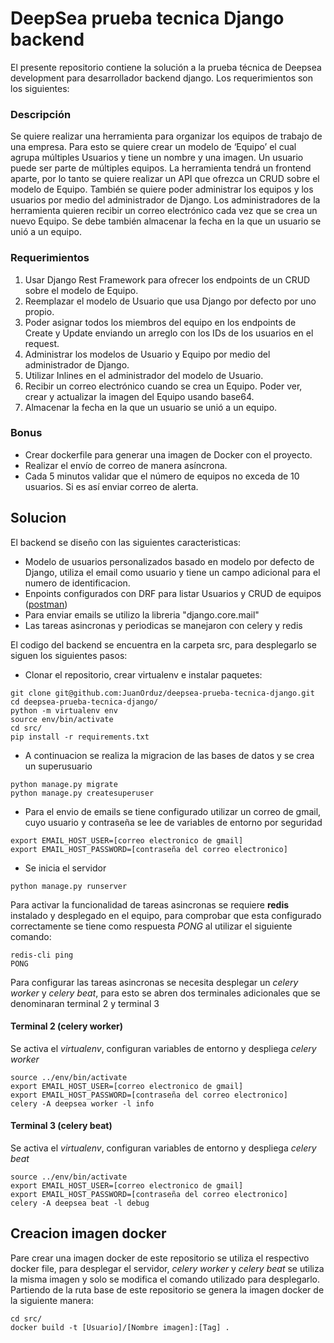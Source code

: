 # DeepSea prueba tecnica Django backend
El presente repositorio contiene la solución a la prueba técnica de Deepsea development para desarrollador backend django. Los requerimientos son los siguientes:

### Descripción
Se quiere realizar una herramienta para organizar los equipos de trabajo de una empresa. Para esto se quiere crear un modelo de ‘Equipo’ el cual agrupa múltiples Usuarios y tiene un nombre y una imagen. Un usuario puede ser parte de múltiples equipos. La herramienta tendrá un frontend aparte,
por lo tanto se quiere realizar un API que ofrezca un CRUD sobre el modelo de Equipo. También se quiere poder administrar los equipos y los usuarios por medio del administrador de Django. Los administradores de la herramienta quieren recibir un correo electrónico cada vez que se crea un nuevo Equipo. Se debe también almacenar la fecha en la que un usuario se unió a un equipo.

### Requerimientos
1. Usar Django Rest Framework para ofrecer los endpoints de un CRUD sobre el modelo de Equipo.
2. Reemplazar el modelo de Usuario que usa Django por defecto por uno propio.
3. Poder asignar todos los miembros del equipo en los endpoints de Create y Update enviando un arreglo con los IDs de los usuarios en el request.
4. Administrar los modelos de Usuario y Equipo por medio del administrador de Django.
5. Utilizar Inlines en el administrador del modelo de Usuario.
6. Recibir un correo electrónico cuando se crea un Equipo. Poder ver, crear y actualizar la
imagen del Equipo usando base64.
7. Almacenar la fecha en la que un usuario se unió a un equipo.

### Bonus
* Crear dockerfile para generar una imagen de Docker con el proyecto.
* Realizar el envío de correo de manera asíncrona.
* Cada 5 minutos validar que el número de equipos no exceda de 10 usuarios. Si es así enviar correo de alerta.

## Solucion
El backend se diseño con las siguientes caracteristicas:
* Modelo de usuarios personalizados basado en modelo por defecto de Django, utiliza el email como usuario y tiene un campo adicional para el numero de identificacion.
* Enpoints configurados con DRF para listar Usuarios y CRUD de equipos ([postman](https://documenter.getpostman.com/view/13751212/TVmQcavg))
* Para enviar emails se utilizo la libreria "django.core.mail"
* Las tareas asincronas y periodicas se manejaron con celery y redis

El codigo del backend se encuentra en la carpeta src, para desplegarlo se siguen los siguientes pasos:
* Clonar el repositorio, crear virtualenv e instalar paquetes:

```
git clone git@github.com:JuanOrduz/deepsea-prueba-tecnica-django.git
cd deepsea-prueba-tecnica-django/
python -m virtualenv env
source env/bin/activate
cd src/
pip install -r requirements.txt
```
* A continuacion se realiza la migracion de las bases de datos y se crea un superusuario
```
python manage.py migrate
python manage.py createsuperuser
```
* Para el envio de emails se tiene configurado utilizar un correo de gmail, cuyo usuario y contraseña se lee de variables de entorno por seguridad
```
export EMAIL_HOST_USER=[correo electronico de gmail]
export EMAIL_HOST_PASSWORD=[contraseña del correo electronico]
```
* Se inicia el servidor
```
python manage.py runserver
```
Para activar la funcionalidad de tareas asincronas se requiere **redis** instalado y desplegado en el equipo, para comprobar que esta configurado correctamente se tiene como respuesta *PONG* al utilizar el siguiente comando:
```
redis-cli ping
PONG
```
Para configurar las tareas asincronas se necesita desplegar un *celery worker* y *celery beat*, para esto se abren dos terminales adicionales que se denominaran terminal 2 y terminal 3
#### Terminal 2 (celery worker)
Se activa el *virtualenv*, configuran variables de entorno y despliega *celery worker*
```
source ../env/bin/activate
export EMAIL_HOST_USER=[correo electronico de gmail]
export EMAIL_HOST_PASSWORD=[contraseña del correo electronico]
celery -A deepsea worker -l info
```
#### Terminal 3 (celery beat)
Se activa el *virtualenv*, configuran variables de entorno y despliega *celery beat*
```
source ../env/bin/activate
export EMAIL_HOST_USER=[correo electronico de gmail]
export EMAIL_HOST_PASSWORD=[contraseña del correo electronico]
celery -A deepsea beat -l debug
```

## Creacion imagen docker
Pare crear una imagen docker de este repositorio se utiliza el respectivo docker file, para desplegar el servidor, *celery worker* y *celery beat* se utiliza la misma imagen y solo se modifica el comando utilizado para desplegarlo. Partiendo de la ruta base de este repositorio se genera la imagen docker de la siguiente manera:
```
cd src/
docker build -t [Usuario]/[Nombre imagen]:[Tag] .
```
